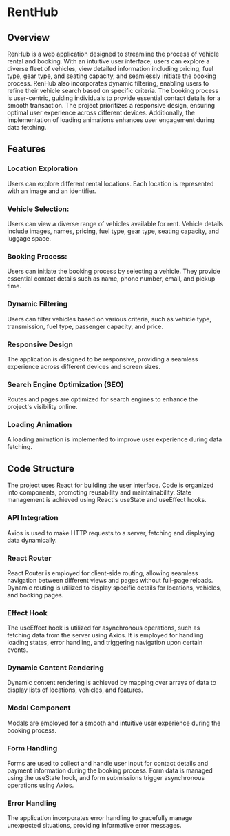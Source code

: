 # RentHub

## Overview

RenHub is a web application designed to streamline the process of vehicle rental and booking. With an intuitive user interface, users can explore a diverse fleet of vehicles, view detailed information including pricing, fuel type, gear type, and seating capacity, and seamlessly initiate the booking process. 
RenHub also incorporates dynamic filtering, enabling users to refine their vehicle search based on specific criteria.
The booking process is user-centric, guiding individuals to provide essential contact details for a smooth transaction. 
The project prioritizes a responsive design, ensuring optimal user experience across different devices. Additionally, the implementation of loading animations enhances user engagement during data fetching.

## Features

### Location Exploration

Users can explore different rental locations. Each location is represented with an image and an identifier.

### Vehicle Selection:

Users can view a diverse range of vehicles available for rent. Vehicle details include images, names, pricing, fuel type, gear type, seating capacity, and luggage space.

### Booking Process:

Users can initiate the booking process by selecting a vehicle. They provide essential contact details such as name, phone number, email, and pickup time.

### Dynamic Filtering

Users can filter vehicles based on various criteria, such as vehicle type, transmission, fuel type, passenger capacity, and price.

### Responsive Design

The application is designed to be responsive, providing a seamless experience across different devices and screen sizes.

### Search Engine Optimization (SEO)

Routes and pages are optimized for search engines to enhance the project's visibility online.

### Loading Animation

A loading animation is implemented to improve user experience during data fetching.

## Code Structure

The project uses React for building the user interface. Code is organized into components, promoting reusability and maintainability. State management is achieved using React's useState and useEffect hooks.

### API Integration

Axios is used to make HTTP requests to a server, fetching and displaying data dynamically.

### React Router

React Router is employed for client-side routing, allowing seamless navigation between different views and pages without full-page reloads. Dynamic routing is utilized to display specific details for locations, vehicles, and booking pages.

### Effect Hook

The useEffect hook is utilized for asynchronous operations, such as fetching data from the server using Axios. It is employed for handling loading states, error handling, and triggering navigation upon certain events.

### Dynamic Content Rendering

Dynamic content rendering is achieved by mapping over arrays of data to display lists of locations, vehicles, and features.

### Modal Component

Modals are employed for a smooth and intuitive user experience during the booking process.

### Form Handling

Forms are used to collect and handle user input for contact details and payment information during the booking process. Form data is managed using the useState hook, and form submissions trigger asynchronous operations using Axios.

### Error Handling

The application incorporates error handling to gracefully manage unexpected situations, providing informative error messages.

